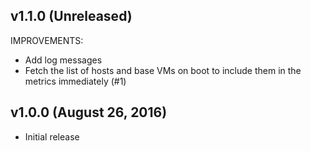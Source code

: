 ## v1.1.0 (Unreleased)

IMPROVEMENTS:

  * Add log messages
  * Fetch the list of hosts and base VMs on boot to include them in the metrics
    immediately (#1)

## v1.0.0 (August 26, 2016)

  * Initial release